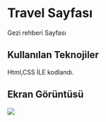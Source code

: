 <h1> Travel Sayfası </h1>

Gezi rehberi Sayfası 

<h2>Kullanılan Teknojiler </h2>

Html,CSS İLE kodlandı.

<h2>Ekran Görüntüsü</h2>

![](ekran.gif)